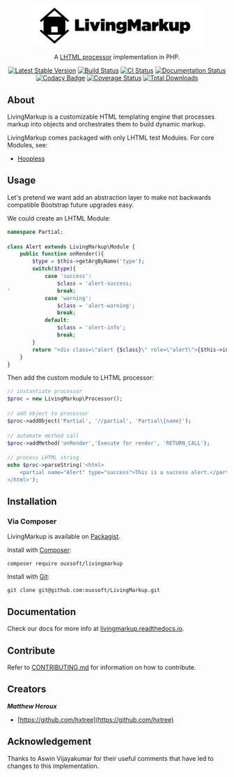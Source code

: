 <p align="center"><img src="https://github.com/ouxsoft/LivingMarkup/raw/master/assets/images/logo/434x100.jpg" width="400"></p>
 
<p align="center">
A <a href="https://github.com/ouxsoft/LHTML">LHTML processor</a> implementation in PHP.
</p>

<p align="center">
<a href="https://packagist.org/packages/ouxsoft/livingmarkup"><img src="https://poser.pugx.org/ouxsoft/livingmarkup/v/stable" alt="Latest Stable Version"></a> 
<a href="https://travis-ci.com/github/ouxsoft/LivingMarkup"><img src="https://api.travis-ci.com/ouxsoft/LivingMarkup.svg?branch=master&status=passed" alt="Build Status"></a>
<a href="https://github.com/ouxsoft/livingMarkup/actions"><img src="https://github.com/ouxsoft/livingMarkup/workflows/CI/badge.svg" alt="CI Status"></a>
<a href="https://livingmarkup.readthedocs.io/en/latest/?badge=latest"><img src="https://readthedocs.org/projects/livingmarkup/badge/?version=latest" alt="Documentation Status"></a>
<a href="https://app.codacy.com/manual/ouxsoft/LivingMarkup?utm_source=github.com&amp;utm_medium=referral&amp;utm_content=ouxsoft/LivingMarkup&amp;utm_campaign=Badge_Grade_Dashboard"><img src="https://api.codacy.com/project/badge/Grade/bfc76aaebde44a7fa239963e54883755" alt="Codacy Badge"></a>
<a href='https://coveralls.io/github/ouxsoft/LivingMarkup?branch=%28HEAD+detached+at+ee85e96%29'><img src='https://coveralls.io/repos/github/ouxsoft/LivingMarkup/badge.svg?branch=%28HEAD+detached+at+ee85e96%29' alt='Coverage Status' /></a>
<a href="https://packagist.org/packages/ouxsoft/livingmarkup"><img src="https://poser.pugx.org/ouxsoft/livingmarkup/downloads" alt="Total Downloads"></a> 
</p>

## About
LivingMarkup is a customizable HTML templating engine that processes markup into objects and orchestrates them to build
dynamic markup. 

LivingMarkup comes packaged with only LHTML test Modules. For core Modules, see:
 * [Hoopless](https://github.com/ouxsoft/hoopless)

## Usage
Let's pretend we want add an abstraction layer to make not backwards compatible Bootstrap future upgrades easy.
 
We could create an LHTML Module:
```php
namespace Partial;

class Alert extends LivingMarkup\Module {
    public function onRender(){
        $type = $this->getArgByName('type');
        switch($type){
            case 'success':
                $class = 'alert-success;
'               break;
            case 'warning':
                $class = 'alert-warning';
                break;
            default:
                $class = 'alert-info';
                break;
        }
        return "<div class=\"alert {$class}\" role=\"alert\">{$this->innerText()}</div>";
    }
}
```

Then add the custom module to LHTML processor: 
```php
// instantiate processor
$proc = new LivingMarkup\Processor();

// add object to processor
$proc->addObject('Partial', '//partial', 'Partial\{name}');

// automate method call
$proc->addMethod('onRender','Execute for render', 'RETURN_CALL');

// process LHTML string
echo $proc->parseString('<html>
    <partial name="Alert" type="success">This is a success alert.</partial>
</html>');

```

## Installation

### Via Composer
LivingMarkup is available on [Packagist](https://packagist.org/packages/ouxsoft/livingMarkup).

Install with [Composer](https://getcomposer.org/download/):
```shell script
composer require ouxsoft/livingmarkup
```

Install with [Git](https://git-scm.com/):
```shell script
git clone git@github.com:ouxsoft/LivingMarkup.git
```

## Documentation
Check our docs for more info at [livingmarkup.readthedocs.io](https://livingmarkup.readthedocs.io).

## Contribute

Refer to [CONTRIBUTING.md](https://github.com/ouxsoft/LivingMarkup/blob/master/.github/workflows/CONTRIBUTING.md) for 
information on how to contribute.


## Creators

***Matthew Heroux***

  * [https://github.com/hxtree](https://github.com/hxtree)

## Acknowledgement

Thanks to Aswin Vijayakumar for their useful comments that have led to changes to this implementation.
